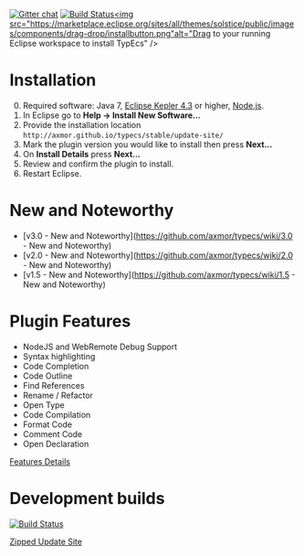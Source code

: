 [![Gitter chat](https://badges.gitter.im/axmor/typecs.png)](https://gitter.im/axmor/typecs) [![Build Status](https://drone.io/github.com/axmor/typecs/status.png)](https://drone.io/github.com/axmor/typecs/latest)<a href="http://marketplace.eclipse.org/marketplace-client-intro?mpc_install=1553220" class="drag rich-diff-level-one" title="Drag to your running Eclipse workspace to install TypEcs"><img src="https://marketplace.eclipse.org/sites/all/themes/solstice/public/images/components/drag-drop/installbutton.png"alt="Drag to your running Eclipse workspace to install TypEcs" /></a>

# Installation

0. Required software: Java 7, [Eclipse Kepler 4.3](http://www.eclipse.org/kepler/) or higher, [Node.js](http://nodejs.org/).
1. In Eclipse go to **Help → Install New Software...**
2. Provide the installation location `http://axmor.github.io/typecs/stable/update-site/`
3. Mark the plugin version you would like to install then press **Next...** 
4. On **Install Details** press **Next...**
5. Review and confirm the plugin to install.
6. Restart Eclipse.

# New and Noteworthy

* [v3.0 - New and Noteworthy](https://github.com/axmor/typecs/wiki/3.0 - New and Noteworthy) 
* [v2.0 - New and Noteworthy](https://github.com/axmor/typecs/wiki/2.0 - New and Noteworthy) 
* [v1.5 - New and Noteworthy](https://github.com/axmor/typecs/wiki/1.5 - New and Noteworthy) 

# Plugin Features

* NodeJS and WebRemote Debug Support
* Syntax highlighting
* Code Completion
* Code Outline
* Find References
* Rename / Refactor
* Open Type
* Code Compilation
* Format Code
* Comment Code
* Open Declaration

[Features Details](https://github.com/axmor/typecs/wiki/Features)

# Development builds
[![Build Status](https://drone.io/github.com/axmor/typecs/status.png)](https://drone.io/github.com/axmor/typecs/latest)

[Zipped Update Site](https://drone.io/github.com/axmor/typecs/files/src/com.axmor.eclipse.typescript.repository/target/com.axmor.eclipse.typescript.repository-3.0.0-SNAPSHOT.zip)
